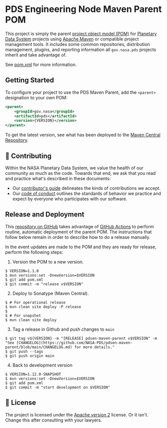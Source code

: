 # PDS Engineering Node Maven Parent POM

This project is simply the parent [project object model (POM)](https://maven.apache.org/pom.html) for [Planetary Data System](https://pds.nasa.gov/) projects using [Apache Maven](https://maven.apache.org/) or compatible project management tools. It includes some common repositories, distribution management, plugins, and reporting information all `gov.nasa.pds` projects inherit and take advantage of.

See [pom.xml](https://github.com/nasa-pds/pdsen-maven-parent/blob/main/pom.xml) for more information.


## Getting Started

To configure your project to use the PDS Maven Parent, add the `<parent>` designation to your own POM:
```xml
<parent>
    <groupId>gov.nasa</groupId>
    <artifactId>pds</artifactId>
    <version>{VERSION}</version>
</parent>
```
To get the latest version, see what has been deployed to the [Maven Central Repository](https://search.maven.org/artifact/gov.nasa/pds).


## 👥 Contributing

Within the NASA Planetary Data System, we value the health of our community as much as the code. Towards that end, we ask that you read and practice what's described in these documents:

-   Our [contributor's guide](https://github.com/NASA-PDS/.github/blob/main/CONTRIBUTING.md) delineates the kinds of contributions we accept.
-   Our [code of conduct](https://github.com/NASA-PDS/.github/blob/main/CODE_OF_CONDUCT.md) outlines the standards of behavior we practice and expect by everyone who participates with our software.


## Release and Deployment

This [repository on GitHub](https://github.com/NASA-PDS/pdsen-maven-parent) takes advantage of [GitHub Actions](https://github.com/features/actions) to perform routine, automatic deployment of the parent POM. The instructions that follow below remain in order to describe how to do a release manually.

In the event updates are made to the POM and they are ready for release, perform the following steps:

1. Version the POM to a new version.
```console
$ VERSION=1.1.0
$ mvn versions:set -DnewVersion=$VERSION
$ git add pom.xml
$ git commit -m "release v$VERSION"
```

2. Deploy to Sonatype (Maven Central).
```console
$ # For operational release
$ mvn clean site deploy -P release
$
$ # For snapshot
$ mvn clean site deploy
```

3. Tag a release in Github and push changes to `main`
```console
$ git tag v${VERSION} -m "[RELEASE] pdsen-maven-parent v$VERSION" -m "See [CHANGELOG](https://github.com/NASA-PDS/pdsen-maven-parent/blob/main/CHANGELOG.md) for more details."
$ git push --tags
$ git push origin main
```

4. Back to development version
```console
$ VERSION=1.12.0-SNAPSHOT
$ mvn versions:set -DnewVersion=$VERSION
$ git add pom.xml
$ git commit -m "start development on $VERSION"
```


## 📃 License

The project is licensed under the [Apache version 2](LICENSE.md) license. Or it isn't. Change this after consulting with your lawyers.

